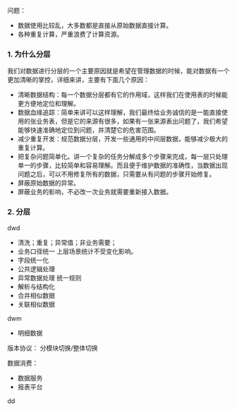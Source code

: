 
问题：
- 数据使用比较乱，大多数都是直接从原始数据直接计算。
- 各种重复计算，严重浪费了计算资源。

### 1. 为什么分层

我们对数据进行分层的一个主要原因就是希望在管理数据的时候，能对数据有一个更加清晰的掌控，详细来讲，主要有下面几个原因：
- 清晰数据结构：每一个数据分层都有它的作用域，这样我们在使用表的时候能更方便地定位和理解。
- 数据血缘追踪：简单来讲可以这样理解，我们最终给业务诚信的是一能直接使用的张业务表，但是它的来源有很多，如果有一张来源表出问题了，我们希望能够快速准确地定位到问题，并清楚它的危害范围。
- 减少重复开发：规范数据分层，开发一些通用的中间层数据，能够减少极大的重复计算。
- 把复杂问题简单化。讲一个复杂的任务分解成多个步骤来完成，每一层只处理单一的步骤，比较简单和容易理解。而且便于维护数据的准确性，当数据出现问题之后，可以不用修复所有的数据，只需要从有问题的步骤开始修复。
- 屏蔽原始数据的异常。
- 屏蔽业务的影响，不必改一次业务就需要重新接入数据。

### 2. 分层



dwd
- 清洗；重复；异常值；非业务需要；
- 业务口径统一 上层场景统计不受变化影响。
- 字段统一化
- 公共逻辑处理
- 异常数据处理 统一规则
- 解析与结构化
- 合并相似数据
- 关联相似数据

dwm
- 明细数据


版本协议：
分模块切换/整体切换


数据消费：
- 数据服务
- 报表平台












dd
